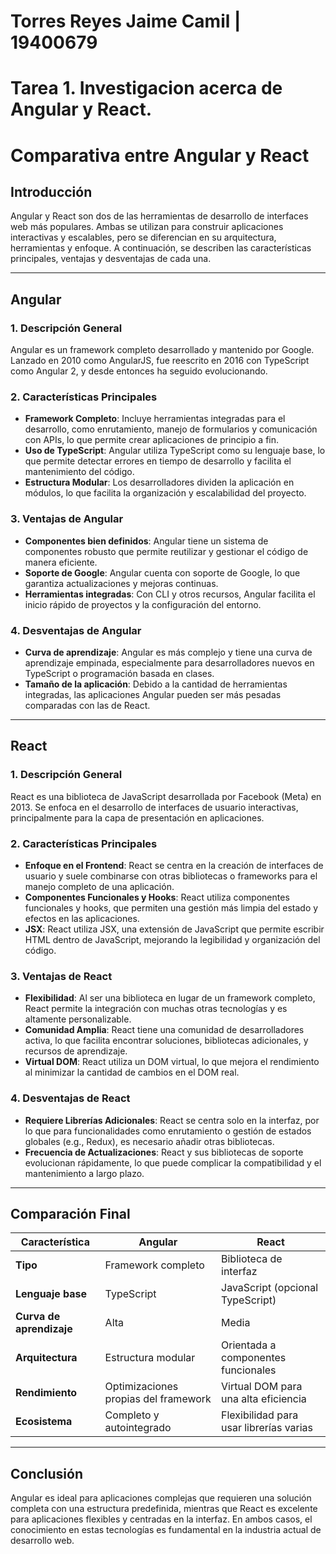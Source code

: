 # Torres Reyes Jaime Camil | 19400679
# Tarea 1. Investigacion acerca de Angular y React.
# Comparativa entre Angular y React

## Introducción
Angular y React son dos de las herramientas de desarrollo de interfaces web más populares. Ambas se utilizan para construir aplicaciones interactivas y escalables, 
pero se diferencian en su arquitectura, herramientas y enfoque. A continuación, se describen las características principales, ventajas y desventajas de cada una.

---

## Angular

### 1. Descripción General
Angular es un framework completo desarrollado y mantenido por Google. Lanzado en 2010 como AngularJS, fue reescrito en 2016 con TypeScript como Angular 2, y 
desde entonces ha seguido evolucionando.

### 2. Características Principales
- **Framework Completo**: Incluye herramientas integradas para el desarrollo, como enrutamiento, manejo de formularios y comunicación con APIs, lo que permite 
    crear aplicaciones de principio a fin.
- **Uso de TypeScript**: Angular utiliza TypeScript como su lenguaje base, lo que permite detectar errores en tiempo de desarrollo y facilita el mantenimiento 
    del código.
- **Estructura Modular**: Los desarrolladores dividen la aplicación en módulos, lo que facilita la organización y escalabilidad del proyecto.

### 3. Ventajas de Angular
- **Componentes bien definidos**: Angular tiene un sistema de componentes robusto que permite reutilizar y gestionar el código de manera eficiente.
- **Soporte de Google**: Angular cuenta con soporte de Google, lo que garantiza actualizaciones y mejoras continuas.
- **Herramientas integradas**: Con CLI y otros recursos, Angular facilita el inicio rápido de proyectos y la configuración del entorno.

### 4. Desventajas de Angular
- **Curva de aprendizaje**: Angular es más complejo y tiene una curva de aprendizaje empinada, especialmente para desarrolladores nuevos en TypeScript o 
    programación basada en clases.
- **Tamaño de la aplicación**: Debido a la cantidad de herramientas integradas, las aplicaciones Angular pueden ser más pesadas comparadas con las de React.

---

## React

### 1. Descripción General
React es una biblioteca de JavaScript desarrollada por Facebook (Meta) en 2013. Se enfoca en el desarrollo de interfaces de usuario interactivas, 
principalmente para la capa de presentación en aplicaciones.

### 2. Características Principales
- **Enfoque en el Frontend**: React se centra en la creación de interfaces de usuario y suele combinarse con otras bibliotecas o frameworks para el manejo completo de una aplicación.
- **Componentes Funcionales y Hooks**: React utiliza componentes funcionales y hooks, que permiten una gestión más limpia del estado y efectos en las aplicaciones.
- **JSX**: React utiliza JSX, una extensión de JavaScript que permite escribir HTML dentro de JavaScript, mejorando la legibilidad y organización del código.

### 3. Ventajas de React
- **Flexibilidad**: Al ser una biblioteca en lugar de un framework completo, React permite la integración con muchas otras tecnologías y es altamente personalizable.
- **Comunidad Amplia**: React tiene una comunidad de desarrolladores activa, lo que facilita encontrar soluciones, bibliotecas adicionales, y recursos de aprendizaje.
- **Virtual DOM**: React utiliza un DOM virtual, lo que mejora el rendimiento al minimizar la cantidad de cambios en el DOM real.

### 4. Desventajas de React
- **Requiere Librerías Adicionales**: React se centra solo en la interfaz, por lo que para funcionalidades como enrutamiento o gestión de estados globales (e.g., Redux), 
    es necesario añadir otras bibliotecas.
- **Frecuencia de Actualizaciones**: React y sus bibliotecas de soporte evolucionan rápidamente, lo que puede complicar la compatibilidad y el mantenimiento a largo plazo.

---

## Comparación Final

| Característica            | Angular                                       | React                                  |
|---------------------------|-----------------------------------------------|----------------------------------------|
| **Tipo**                  | Framework completo                            | Biblioteca de interfaz                 |
| **Lenguaje base**         | TypeScript                                    | JavaScript (opcional TypeScript)       |
| **Curva de aprendizaje**  | Alta                                          | Media                                  |
| **Arquitectura**          | Estructura modular                            | Orientada a componentes funcionales    |
| **Rendimiento**           | Optimizaciones propias del framework          | Virtual DOM para una alta eficiencia   |
| **Ecosistema**            | Completo y autointegrado                      | Flexibilidad para usar librerías varias|

---

## Conclusión
Angular es ideal para aplicaciones complejas que requieren una solución completa con una estructura predefinida, mientras que React es excelente para aplicaciones 
flexibles y centradas en la interfaz. En ambos casos, el conocimiento en estas tecnologías es fundamental en la industria actual de desarrollo web.

